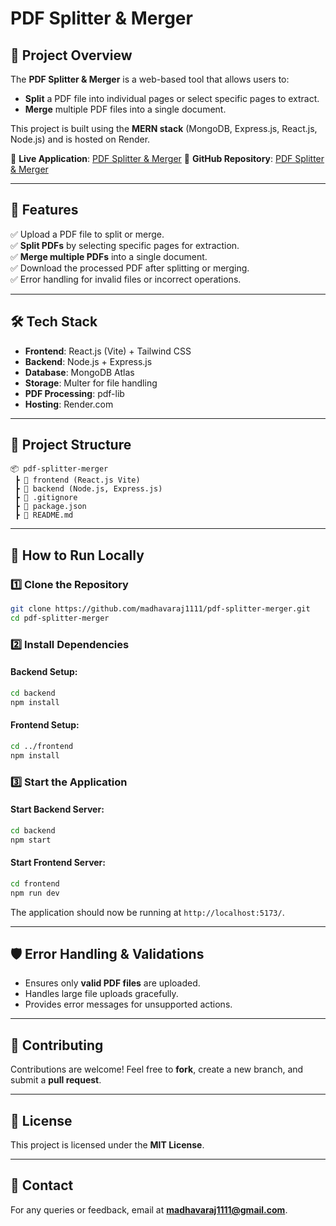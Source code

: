 # PDF Splitter & Merger

## 📌 Project Overview
The **PDF Splitter & Merger** is a web-based tool that allows users to:
- **Split** a PDF file into individual pages or select specific pages to extract.
- **Merge** multiple PDF files into a single document.

This project is built using the **MERN stack** (MongoDB, Express.js, React.js, Node.js) and is hosted on Render.

🔗 **Live Application**: [PDF Splitter & Merger](https://pdf-splitter-merger.onrender.com)
🔗 **GitHub Repository**: [PDF Splitter & Merger](https://github.com/madhavaraj1111/pdf-splitter-merger)

---

## 🚀 Features
✅ Upload a PDF file to split or merge.<br>
✅ **Split PDFs** by selecting specific pages for extraction.<br>
✅ **Merge multiple PDFs** into a single document.<br>
✅ Download the processed PDF after splitting or merging.<br>
✅ Error handling for invalid files or incorrect operations.<br>

---

## 🛠️ Tech Stack
- **Frontend**: React.js (Vite) + Tailwind CSS
- **Backend**: Node.js + Express.js
- **Database**: MongoDB Atlas
- **Storage**: Multer for file handling
- **PDF Processing**: pdf-lib
- **Hosting**: Render.com

---

## 📂 Project Structure
```
📦 pdf-splitter-merger
 ┣ 📂 frontend (React.js Vite)
 ┣ 📂 backend (Node.js, Express.js)
 ┣ 📜 .gitignore
 ┣ 📜 package.json
 ┣ 📜 README.md
```

---

## 📖 How to Run Locally

### 1️⃣ Clone the Repository
```bash
git clone https://github.com/madhavaraj1111/pdf-splitter-merger.git
cd pdf-splitter-merger
```

### 2️⃣ Install Dependencies
#### Backend Setup:
```bash
cd backend
npm install
```
#### Frontend Setup:
```bash
cd ../frontend
npm install
```

### 3️⃣ Start the Application
#### Start Backend Server:
```bash
cd backend
npm start
```
#### Start Frontend Server:
```bash
cd frontend
npm run dev
```

The application should now be running at `http://localhost:5173/`.

---

## 🛡️ Error Handling & Validations
- Ensures only **valid PDF files** are uploaded.
- Handles large file uploads gracefully.
- Provides error messages for unsupported actions.

---

## 🤝 Contributing
Contributions are welcome! Feel free to **fork**, create a new branch, and submit a **pull request**.

---

## 📜 License
This project is licensed under the **MIT License**.

---

## 📧 Contact
For any queries or feedback, email at **madhavaraj1111@gmail.com**.
